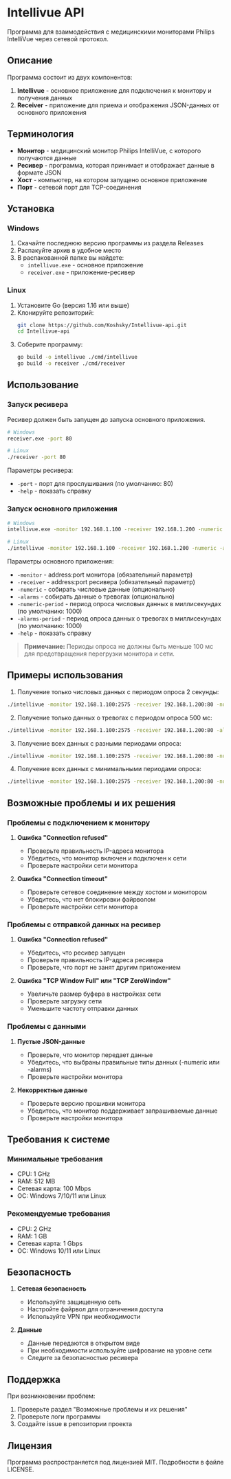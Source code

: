 # Intellivue API

Программа для взаимодействия с медицинскими мониторами Philips IntelliVue через сетевой протокол.

## Описание

Программа состоит из двух компонентов:
1. **Intellivue** - основное приложение для подключения к монитору и получения данных
2. **Receiver** - приложение для приема и отображения JSON-данных от основного приложения

## Терминология

- **Монитор** - медицинский монитор Philips IntelliVue, с которого получаются данные
- **Ресивер** - программа, которая принимает и отображает данные в формате JSON
- **Хост** - компьютер, на котором запущено основное приложение
- **Порт** - сетевой порт для TCP-соединения

## Установка

### Windows

1. Скачайте последнюю версию программы из раздела Releases
2. Распакуйте архив в удобное место
3. В распакованной папке вы найдете:
   - `intellivue.exe` - основное приложение
   - `receiver.exe` - приложение-ресивер

### Linux

1. Установите Go (версия 1.16 или выше)
2. Клонируйте репозиторий:
   ```bash
   git clone https://github.com/Koshsky/Intellivue-api.git
   cd Intellivue-api
   ```
3. Соберите программу:
   ```bash
   go build -o intellivue ./cmd/intellivue
   go build -o receiver ./cmd/receiver
   ```

## Использование

### Запуск ресивера

Ресивер должен быть запущен до запуска основного приложения.

```bash
# Windows
receiver.exe -port 80

# Linux
./receiver -port 80
```

Параметры ресивера:
- `-port` - порт для прослушивания (по умолчанию: 80)
- `-help` - показать справку

### Запуск основного приложения

```bash
# Windows
intellivue.exe -monitor 192.168.1.100 -receiver 192.168.1.200 -numeric -alarms

# Linux
./intellivue -monitor 192.168.1.100 -receiver 192.168.1.200 -numeric -alarms
```

Параметры основного приложения:
- `-monitor` - address:port монитора (обязательный параметр)
- `-receiver` - address:port ресивера (обязательный параметр)
- `-numeric` - собирать числовые данные (опционально)
- `-alarms` - собирать данные о тревогах (опционально)
- `-numeric-period` - период опроса числовых данных в миллисекундах (по умолчанию: 1000)
- `-alarms-period` - период опроса данных о тревогах в миллисекундах (по умолчанию: 1000)
- `-help` - показать справку

> **Примечание:** Периоды опроса не должны быть меньше 100 мс для предотвращения перегрузки монитора и сети.

## Примеры использования

1. Получение только числовых данных с периодом опроса 2 секунды:
```bash
./intellivue -monitor 192.168.1.100:2575 -receiver 192.168.1.200:80 -numeric -numeric-period 2000
```

2. Получение только данных о тревогах с периодом опроса 500 мс:
```bash
./intellivue -monitor 192.168.1.100:2575 -receiver 192.168.1.200:80 -alarms -alarms-period 500
```

3. Получение всех данных с разными периодами опроса:
```bash
./intellivue -monitor 192.168.1.100:2575 -receiver 192.168.1.200:80 -numeric -alarms -numeric-period 1000 -alarms-period 500
```

4. Получение всех данных с минимальными периодами опроса:
```bash
./intellivue -monitor 192.168.1.100:2575 -receiver 192.168.1.200:80 -numeric -alarms -numeric-period 100 -alarms-period 100
```

## Возможные проблемы и их решения

### Проблемы с подключением к монитору

1. **Ошибка "Connection refused"**
   - Проверьте правильность IP-адреса монитора
   - Убедитесь, что монитор включен и подключен к сети
   - Проверьте настройки сети монитора

2. **Ошибка "Connection timeout"**
   - Проверьте сетевое соединение между хостом и монитором
   - Убедитесь, что нет блокировки файрволом
   - Проверьте настройки сети монитора

### Проблемы с отправкой данных на ресивер

1. **Ошибка "Connection refused"**
   - Убедитесь, что ресивер запущен
   - Проверьте правильность IP-адреса ресивера
   - Проверьте, что порт не занят другим приложением

2. **Ошибка "TCP Window Full" или "TCP ZeroWindow"**
   - Увеличьте размер буфера в настройках сети
   - Проверьте загрузку сети
   - Уменьшите частоту отправки данных

### Проблемы с данными

1. **Пустые JSON-данные**
   - Проверьте, что монитор передает данные
   - Убедитесь, что выбраны правильные типы данных (-numeric или -alarms)
   - Проверьте настройки монитора

2. **Некорректные данные**
   - Проверьте версию прошивки монитора
   - Убедитесь, что монитор поддерживает запрашиваемые данные
   - Проверьте настройки монитора

## Требования к системе

### Минимальные требования
- CPU: 1 GHz
- RAM: 512 MB
- Сетевая карта: 100 Mbps
- ОС: Windows 7/10/11 или Linux

### Рекомендуемые требования
- CPU: 2 GHz
- RAM: 1 GB
- Сетевая карта: 1 Gbps
- ОС: Windows 10/11 или Linux

## Безопасность

1. **Сетевая безопасность**
   - Используйте защищенную сеть
   - Настройте файрвол для ограничения доступа
   - Используйте VPN при необходимости

2. **Данные**
   - Данные передаются в открытом виде
   - При необходимости используйте шифрование на уровне сети
   - Следите за безопасностью ресивера

## Поддержка

При возникновении проблем:
1. Проверьте раздел "Возможные проблемы и их решения"
2. Проверьте логи программы
3. Создайте issue в репозитории проекта

## Лицензия

Программа распространяется под лицензией MIT. Подробности в файле LICENSE. 